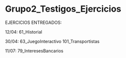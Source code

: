 # Grupo2_Testigos_Ejercicios

EJERCICIOS ENTREGADOS:

12/04:
61_Historial

30/04:
63_JuegoInteractivo
101_Transportistas

11/07:
79_InteresesBancarios
